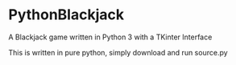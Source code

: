 # PythonBlackjack
A Blackjack game written in Python 3 with a TKinter Interface

This is written in pure python, simply download and run source.py
